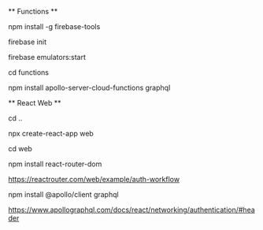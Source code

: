 ** Functions **

npm install -g firebase-tools

firebase init

firebase emulators:start

cd functions

npm install apollo-server-cloud-functions graphql

** React Web **

cd ..

npx create-react-app web

cd web

npm install react-router-dom

https://reactrouter.com/web/example/auth-workflow

npm install @apollo/client graphql

https://www.apollographql.com/docs/react/networking/authentication/#header